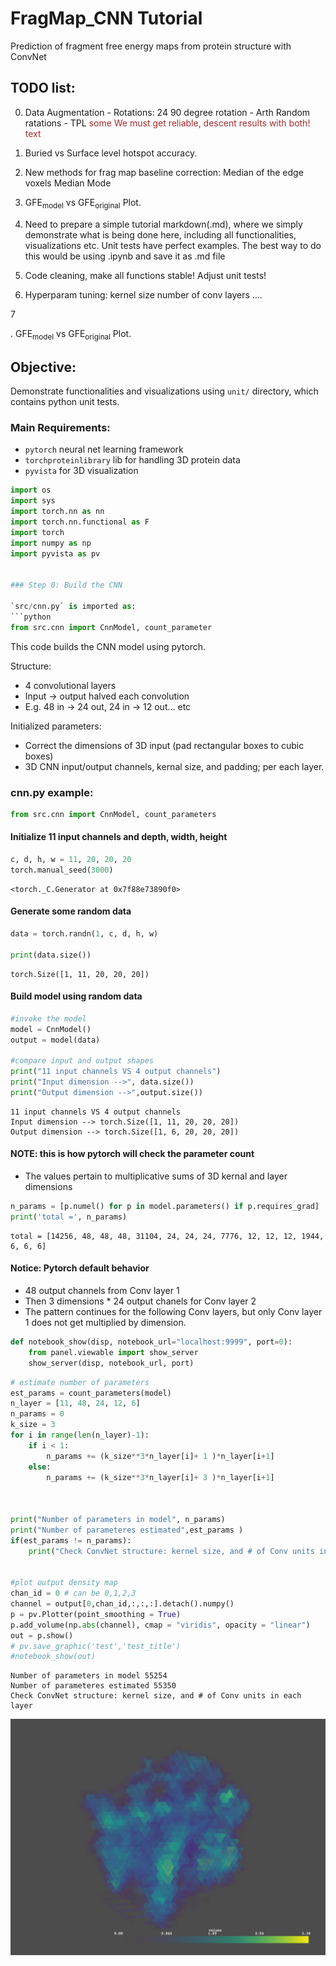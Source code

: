 
# FragMap_CNN Tutorial

Prediction of fragment free energy maps from protein structure with ConvNet

## TODO list:

0. Data Augmentation - Rotations:
    24 90 degree rotation - Arth
    Random ratations - TPL
    <span style="color:brown">some  We must get reliable, descent results with both! text</span>
 
1. Buried vs Surface level hotspot accuracy.

2. New methods for frag map baseline correction: 
    Median of the edge voxels
    Median
    Mode

3. GFE<sub>model</sub> vs GFE<sub>original</sub> Plot.


4. Need to prepare a simple tutorial markdown(.md), where we simply
demonstrate what is being done here, including all functionalities,
visualizations etc. Unit tests have perfect examples. The best way
to do this would be using .ipynb and save it as .md file


5. Code cleaning, make all functions stable! Adjust unit tests! 


6. Hyperparam tuning:
    kernel size
    number of conv layers
    ....


7

. GFE<sub>model</sub> vs GFE<sub>original</sub> Plot.



## Objective:
Demonstrate functionalities and visualizations using `unit/` directory, which contains python unit tests.

### Main Requirements:
- `pytorch` neural net learning framework
- `torchproteinlibrary` lib for handling 3D protein data
- `pyvista` for 3D visualization 


```python
import os
import sys
import torch.nn as nn
import torch.nn.functional as F
import torch
import numpy as np
import pyvista as pv


### Step 0: Build the CNN

`src/cnn.py` is imported as:
```python
from src.cnn import CnnModel, count_parameter
```
This code builds the CNN model using pytorch. 

Structure:
- 4 convolutional layers
- Input -> output halved each convolution
- E.g. 48 in -> 24 out, 24 in -> 12 out... etc

Initialized parameters:

- Correct the dimensions of 3D input (pad rectangular boxes to cubic boxes)
- 3D CNN input/output channels, kernal size, and padding; per each layer.


### cnn.py example:


```python
from src.cnn import CnnModel, count_parameters
```

#### Initialize 11 input channels and depth, width, height


```python
c, d, h, w = 11, 20, 20, 20
torch.manual_seed(3000)
```




    <torch._C.Generator at 0x7f88e73890f0>



#### Generate some random data


```python
data = torch.randn(1, c, d, h, w)   

print(data.size())
```

    torch.Size([1, 11, 20, 20, 20])


#### Build model using random data


```python
#invoke the model
model = CnnModel()
output = model(data)

#compare input and output shapes
print("11 input channels VS 4 output channels")
print("Input dimension -->", data.size())
print("Output dimension -->",output.size())
```

    11 input channels VS 4 output channels
    Input dimension --> torch.Size([1, 11, 20, 20, 20])
    Output dimension --> torch.Size([1, 6, 20, 20, 20])


#### NOTE: this is how pytorch will check the parameter count
- The values pertain to multiplicative sums of 3D kernal and layer dimensions


```python
n_params = [p.numel() for p in model.parameters() if p.requires_grad]
print('total =', n_params)
```

    total = [14256, 48, 48, 48, 31104, 24, 24, 24, 7776, 12, 12, 12, 1944, 6, 6, 6]


#### Notice: Pytorch default behavior
- 48 output channels from Conv layer 1
- Then 3 dimensions * 24 output chanels for Conv layer 2
- The pattern continues for the following Conv layers, but only Conv layer 1 does not get multiplied by dimension.


```python
def notebook_show(disp, notebook_url="localhost:9999", port=0):
    from panel.viewable import show_server
    show_server(disp, notebook_url, port)
```


```python
# estimate number of parameters
est_params = count_parameters(model)
n_layer = [11, 48, 24, 12, 6]
n_params = 0
k_size = 3
for i in range(len(n_layer)-1):
    if i < 1:
        n_params += (k_size**3*n_layer[i]+ 1 )*n_layer[i+1]
    else:
        n_params += (k_size**3*n_layer[i]+ 3 )*n_layer[i+1]



print("Number of parameters in model", n_params)
print("Number of parameteres estimated",est_params )   
if(est_params != n_params):
    print("Check ConvNet structure: kernel size, and # of Conv units in each layer")


#plot output density map
chan_id = 0 # can be 0,1,2,3
channel = output[0,chan_id,:,:,:].detach().numpy()
p = pv.Plotter(point_smoothing = True)
p.add_volume(np.abs(channel), cmap = "viridis", opacity = "linear")
out = p.show()
# pv.save_graphic('test','test_title')
#notebook_show(out)
```

    Number of parameters in model 55254
    Number of parameteres estimated 55350
    Check ConvNet structure: kernel size, and # of Conv units in each layer



![png](./figs/output_20_1.png)



```python

```
